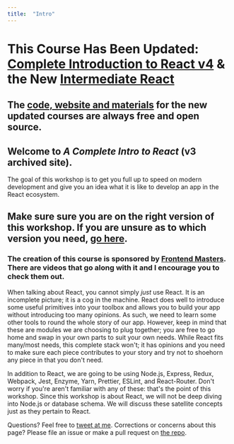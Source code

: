 ```yaml
---
title:  "Intro"
---
```


# This Course Has Been Updated: [Complete Introduction to React v4](https://frontendmasters.com/courses/complete-react-v4/) & the New [Intermediate React](https://frontendmasters.com/courses/intermediate-react/)

## The [code, website and materials](https://btholt.github.io/complete-intro-to-react-v4/) for the new updated courses are always free and open source.

## Welcome to _A Complete Intro to React_ (v3 archived site).

The goal of this workshop is to get you full up to speed on modern development and give you an idea what it is like to develop an app in the React ecosystem.

## Make sure sure you are on the right version of this workshop. If you are unsure as to which version you need, [go here][landing].

### The creation of this course is sponsored by [Frontend Masters][fem]. There are videos that go along with it and I encourage you to check them out.

When talking about React, you cannot simply _just_ use React. It is an incomplete picture; it is a cog in the machine. React does well to introduce some useful primitives into your toolbox and allows you to build your app without introducing too many opinions. As such, we need to learn some other tools to round the whole story of our app. However, keep in mind that these are modules we are choosing to plug together; you are free to go home and swap in your own parts to suit your own needs. While React fits many/most needs, this complete stack won't; it has opinions and you need to make sure each piece contributes to your story and try not to shoehorn any piece in that you don't need.

In addition to React, we are going to be using Node.js, Express, Redux, Webpack, Jest, Enzyme, Yarn, Prettier, ESLint, and React-Router. Don't worry if you're aren't familiar with any of these: that's the point of this workshop. Since this workshop is about React, we will not be deep diving into Node.js or database schema. We will discuss these satellite concepts just as they pertain to React.

Questions? Feel free to [tweet at me][twitter]. Corrections or concerns about this page? Please file an issue or make a pull request on [the repo][repo].

[twitter]: https://twitter.com/holtbt
[repo]: https://github.com/btholt/complete-intro-to-react
[landing]: page/landing/
[fem]: https://frontendmasters.com/
